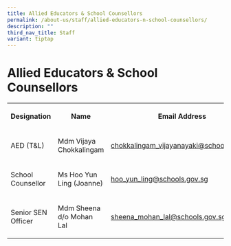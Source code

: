 ```yaml
---
title: Allied Educators & School Counsellors
permalink: /about-us/staff/allied-educators-n-school-counsellors/
description: ""
third_nav_title: Staff
variant: tiptap
---
```

<h1><strong>Allied Educators &amp; School Counsellors</strong></h1>
<table style="minWidth: 75px">
<colgroup>
<col>
<col>
<col>
</colgroup>
<tbody>
<tr>
<th rowspan="1" colspan="1">
<p>Designation</p>
</th>
<th rowspan="1" colspan="1">
<p>Name</p>
</th>
<th rowspan="1" colspan="1">
<p>Email Address</p>
</th>
</tr>
<tr>
<td rowspan="1" colspan="1">
<p>AED (T&amp;L)</p>
</td>
<td rowspan="1" colspan="1">
<p>Mdm Vijaya Chokkalingam</p>
</td>
<td rowspan="1" colspan="1">
<p><a href="mailto:chokkalingam_vijayanayaki@schools.gov.sg" rel="noopener noreferrer nofollow" target="_blank">chokkalingam_vijayanayaki@schools.gov.sg</a>
</p>
</td>
</tr>
<tr>
<td rowspan="1" colspan="1">
<p>School Counsellor</p>
</td>
<td rowspan="1" colspan="1">
<p>Ms Hoo Yun Ling (Joanne)</p>
</td>
<td rowspan="1" colspan="1">
<p><a href="mailto:hoo_yun_ling@schools.gov.sg" rel="noopener noreferrer nofollow" target="_blank">hoo_yun_ling@schools.gov.sg</a>
</p>
</td>
</tr>
<tr>
<td rowspan="1" colspan="1">
<p>Senior SEN Officer</p>
<p></p>
</td>
<td rowspan="1" colspan="1">
<p>Mdm Sheena d/o Mohan Lal</p>
</td>
<td rowspan="1" colspan="1">
<p><a href="mailto:sheena_mohan_lal@schools.gov.sg" rel="noopener noreferrer nofollow" target="_blank">sheena_mohan_lal@schools.gov.sg</a>
</p>
<p></p>
</td>
</tr>
</tbody>
</table>
<p></p>